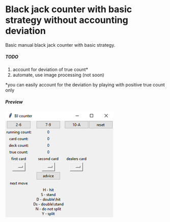 # Black jack counter with basic strategy without accounting deviation

Basic manual black jack counter with basic strategy. 



##### TODO

1. account for deviation of true count*
2. automate, use image processing (not soon)



*you can easily account for the deviation by playing with positive true count only



##### Preview

![preview](preview.png)